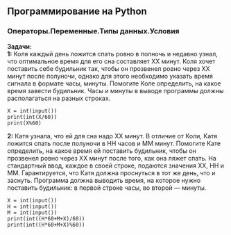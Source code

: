 ## Программирование на Python
### Операторы.Переменные.Типы данных.Условия

**Задачи:**  
**1:** Коля каждый день ложится спать ровно в полночь и недавно узнал, что оптимальное время для его сна составляет XX минут. Коля хочет поставить себе будильник так, чтобы он прозвенел ровно через XX минут после полуночи, однако для этого необходимо указать время сигнала в формате часы, минуты. Помогите Коле определить, на какое время завести будильник.
Часы и минуты в выводе программы должны располагаться на разных строках.
```{r}
X = int(input())
print(int(X/60))
print(X%60)
```
**2:** Катя узнала, что ей для сна надо XX минут. В отличие от Коли, Катя ложится спать после полуночи в HH часов и MM минут. Помогите Кате определить, на какое время ей поставить будильник, чтобы он прозвенел ровно через XX минут после того, как она ляжет спать.
На стандартный ввод, каждое в своей строке, подаются значения XX, HH и MM. Гарантируется, что Катя должна проснуться в тот же день, что и заснуть. Программа должна выводить время, на которое нужно поставить будильник: в первой строке часы, во второй — минуты.
```{r}
X = int(input())
H = int(input())
M = int(input())
print(int((H*60+M+X)/60))
print(int((H*60+M+X)%60))
```
